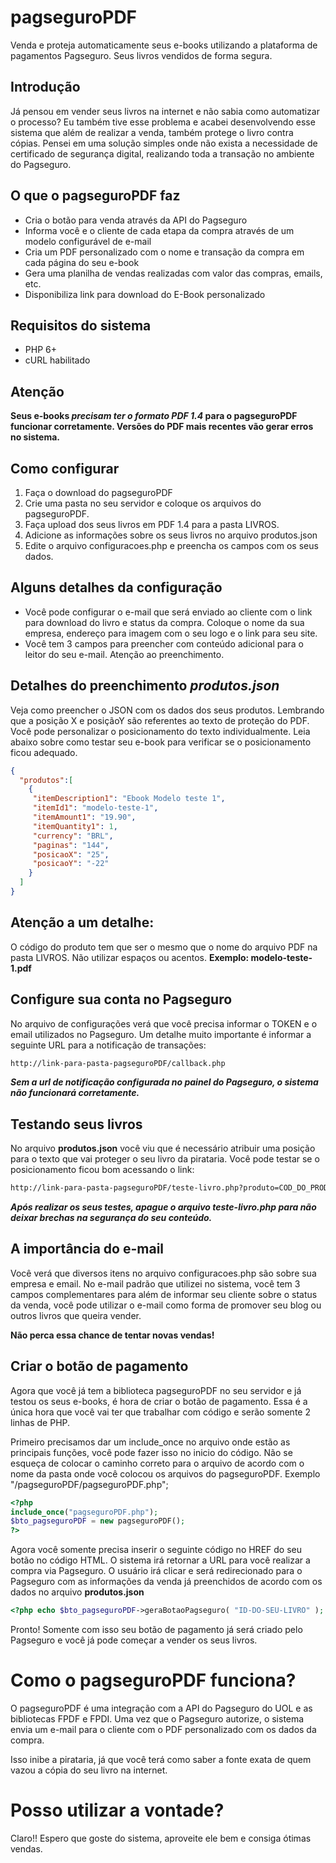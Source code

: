 # pagseguroPDF
Venda e proteja automaticamente seus e-books utilizando a plataforma de pagamentos Pagseguro. Seus livros vendidos de forma segura.
 
## Introdução
Já pensou em vender seus livros na internet e não sabia como automatizar o processo? Eu também tive esse problema e acabei desenvolvendo esse sistema que além de realizar a venda, também protege o livro contra cópias. Pensei em uma solução simples onde não exista a necessidade de certificado de segurança digital, realizando toda a transação no ambiente do Pagseguro.

## O que o pagseguroPDF faz
- Cria o botão para venda através da API do Pagseguro
- Informa você e o cliente de cada etapa da compra através de um modelo configurável de e-mail
- Cria um PDF personalizado com o nome e transação da compra em cada página do seu e-book
- Gera uma planilha de vendas realizadas com valor das compras, emails, etc.
- Disponibiliza link para download do E-Book personalizado

## Requisitos do sistema
- PHP 6+
- cURL habilitado

## Atenção
**Seus e-books _precisam ter o formato PDF 1.4_ para o pagseguroPDF funcionar corretamente. Versões do PDF mais recentes vão gerar erros no sistema.**

## Como configurar
1. Faça o download do pagseguroPDF
2. Crie uma pasta no seu servidor e coloque os arquivos do pagseguroPDF.
3. Faça upload dos seus livros em PDF 1.4 para a pasta LIVROS.
4. Adicione as informações sobre os seus livros no arquivo produtos.json
5. Edite o arquivo configuracoes.php e preencha os campos com os seus dados.

## Alguns detalhes da configuração
- Você pode configurar o e-mail que será enviado ao cliente com o link para download do livro e status da compra. Coloque o nome da sua empresa, endereço para imagem com o seu logo e o link para seu site.
- Você tem 3 campos para preencher com conteúdo adicional para o leitor do seu e-mail. Atenção ao preenchimento.

## Detalhes do preenchimento _produtos.json_
Veja como preencher o JSON com os dados dos seus produtos. Lembrando que a posição X e posiçãoY são referentes ao texto de proteção do PDF. Você pode personalizar o posicionamento do texto individualmente. Leia abaixo sobre como testar seu e-book para verificar se o posicionamento ficou adequado.

```json
{
  "produtos":[
    {
	 "itemDescription1": "Ebook Modelo teste 1",
	 "itemId1": "modelo-teste-1",
	 "itemAmount1": "19.90",
	 "itemQuantity1": 1,
	 "currency": "BRL",
	 "paginas": "144",
	 "posicaoX": "25",
	 "posicaoY": "-22" 
    }
  ]
}
```
## Atenção a um detalhe:
O código do produto tem que ser o mesmo que o nome do arquivo PDF na pasta LIVROS. Não utilizar espaços ou acentos. **Exemplo: modelo-teste-1.pdf**
 
## Configure sua conta no Pagseguro
No arquivo de configurações verá que você precisa informar o TOKEN e o email utilizados no Pagseguro. Um detalhe muito importante é informar a seguinte URL para a notificação de transações:

```html
http://link-para-pasta-pagseguroPDF/callback.php
```

**_Sem a url de notificação configurada no painel do Pagseguro, o sistema não funcionará corretamente._**
 
 
## Testando seus livros
No arquivo **produtos.json** você viu que é necessário atribuir uma posição para o texto que vai proteger o seu livro da pirataria. Você pode testar se o posicionamento ficou bom acessando o link:

```html
http://link-para-pasta-pagseguroPDF/teste-livro.php?produto=COD_DO_PRODUTO
```

**_Após realizar os seus testes, apague o arquivo teste-livro.php para não deixar brechas na segurança do seu conteúdo._**
 
 
## A importância do e-mail
Você verá que diversos itens no arquivo configuracoes.php são sobre sua empresa e email. No e-mail padrão que utilizei no sistema, você tem 3 campos complementares para além de informar seu cliente sobre o status da venda, você pode utilizar o e-mail como forma de promover seu blog ou outros livros que queira vender.
 
**Não perca essa chance de tentar novas vendas!**

## Criar o botão de pagamento
Agora que você já tem a biblioteca pagseguroPDF no seu servidor e já testou os seus e-books, é hora de criar o botão de pagamento. Essa é a única hora que você vai ter que trabalhar com código e serão somente 2 linhas de PHP.

Primeiro precisamos dar um include_once no arquivo onde estão as principais funções, você pode fazer isso no inicio do código. Não se esqueça de colocar o caminho correto para o arquivo de acordo com o nome da pasta onde você colocou os arquivos do pagseguroPDF. Exemplo "/pagseguroPDF/pagseguroPDF.php";

```php
<?php 
include_once("pagseguroPDF.php");
$bto_pagseguroPDF = new pagseguroPDF();
?>
```
Agora você somente precisa inserir o seguinte código no HREF do seu botão no código HTML. O sistema irá retornar a URL para você realizar a compra via Pagseguro. O usuário irá clicar e será redirecionado para o Pagseguro com as informações da venda já preenchidos de acordo com os dados no arquivo **produtos.json**

```php
<?php echo $bto_pagseguroPDF->geraBotaoPagseguro( "ID-DO-SEU-LIVRO" ); ?>
```

Pronto! Somente com isso seu botão de pagamento já será criado pelo Pagseguro e você já pode começar a vender os seus livros.


# Como o pagseguroPDF funciona?
O pagseguroPDF é uma integração com a API do Pagseguro do UOL e as bibliotecas FPDF e FPDI. Uma vez que o Pagseguro autorize, o sistema envia um e-mail para o cliente com o PDF personalizado com os dados da compra.

Isso inibe a pirataria, já que você terá como saber a fonte exata de quem vazou a cópia do seu livro na internet.
 
# Posso utilizar a vontade?
Claro!! Espero que goste do sistema, aproveite ele bem e consiga ótimas vendas.
